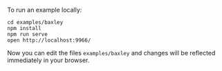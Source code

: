 To run an example locally:

    cd examples/baxley
    npm install
    npm run serve
    open http://localhost:9966/

Now you can edit the files `examples/baxley` and
changes will be reflected immediately in your browser.
